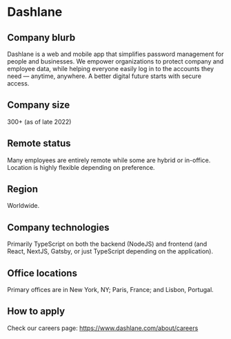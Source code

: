 # Dashlane

## Company blurb

Dashlane is a web and mobile app that simplifies password management for people and businesses. We empower organizations to protect company and employee data, while helping everyone easily log in to the accounts they need — anytime, anywhere. A better digital future starts with secure access.

## Company size

300+ (as of late 2022)

## Remote status

Many employees are entirely remote while some are hybrid or in-office. Location is highly flexible depending on preference.

## Region

Worldwide.

## Company technologies

Primarily TypeScript on both the backend (NodeJS) and frontend (and React, NextJS, Gatsby, or just TypeScript depending on the application).

## Office locations

Primary offices are in New York, NY; Paris, France; and Lisbon, Portugal.

## How to apply

Check our careers page: https://www.dashlane.com/about/careers